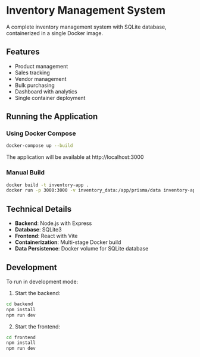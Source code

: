 # Inventory Management System

A complete inventory management system with SQLite database, containerized in a single Docker image.

## Features

- Product management
- Sales tracking
- Vendor management
- Bulk purchasing
- Dashboard with analytics
- Single container deployment

## Running the Application

### Using Docker Compose

```bash
docker-compose up --build
```

The application will be available at http://localhost:3000

### Manual Build

```bash
docker build -t inventory-app .
docker run -p 3000:3000 -v inventory_data:/app/prisma/data inventory-app
```

## Technical Details

- **Backend**: Node.js with Express
- **Database**: SQLite3
- **Frontend**: React with Vite
- **Containerization**: Multi-stage Docker build
- **Data Persistence**: Docker volume for SQLite database

## Development

To run in development mode:

1. Start the backend:
```bash
cd backend
npm install
npm run dev
```

2. Start the frontend:
```bash
cd frontend
npm install
npm run dev
```